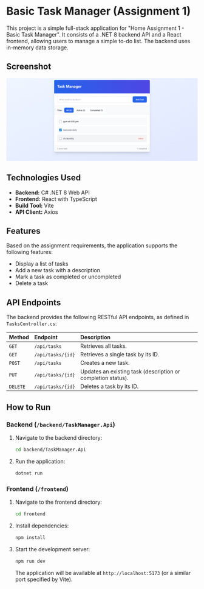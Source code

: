 # Basic Task Manager (Assignment 1)

This project is a simple full-stack application for "Home Assignment 1 - Basic Task Manager". It consists of a .NET 8 backend API and a React frontend, allowing users to manage a simple to-do list. The backend uses in-memory data storage.

## Screenshot

![UI Screenshot](./assets/ui.png)

## Technologies Used

* **Backend:** C# .NET 8 Web API
* **Frontend:** React with TypeScript
* **Build Tool:** Vite
* **API Client:** Axios

## Features

Based on the assignment requirements, the application supports the following features:
* Display a list of tasks
* Add a new task with a description
* Mark a task as completed or uncompleted
* Delete a task

## API Endpoints

The backend provides the following RESTful API endpoints, as defined in `TasksController.cs`:

| Method | Endpoint          | Description                                               |
| :----- | :---------------- | :-------------------------------------------------------- |
| `GET`    | `/api/tasks`      | Retrieves all tasks.                                      |
| `GET`    | `/api/tasks/{id}` | Retrieves a single task by its ID.                        |
| `POST`   | `/api/tasks`      | Creates a new task.                                       |
| `PUT`    | `/api/tasks/{id}` | Updates an existing task (description or completion status). |
| `DELETE` | `/api/tasks/{id}` | Deletes a task by its ID.                                 |

## How to Run

### Backend (`/backend/TaskManager.Api`)

1.  Navigate to the backend directory:
    ```sh
    cd backend/TaskManager.Api
    ```
2.  Run the application:
    ```sh
    dotnet run
    ```

### Frontend (`/frontend`)

1.  Navigate to the frontend directory:
    ```sh
    cd frontend
    ```
2.  Install dependencies:
    ```sh
    npm install
    ```
3.  Start the development server:
    ```sh
    npm run dev
    ```
    The application will be available at `http://localhost:5173` (or a similar port specified by Vite).
